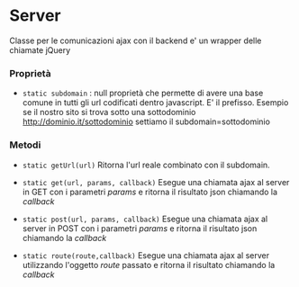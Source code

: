 # Server

Classe per le comunicazioni ajax con il backend e' un wrapper delle chiamate jQuery


### Proprietà

- `static subdomain` : null
proprietà che permette di avere una base comune in tutti gli url codificati dentro
javascript. E' il prefisso.  Esempio se il nostro sito si trova sotto una sottodominio
http://dominio.it/sottodominio  settiamo il subdomain=sottodominio
  

### Metodi

- `static getUrl(url)`
Ritorna l'url reale combinato con il subdomain.

- `static get(url, params, callback)`
Esegue una chiamata ajax al server in GET con i parametri *params* e ritorna il
risultato json chiamando la *callback*

- `static post(url, params, callback)`
Esegue una chiamata ajax al server in POST con i parametri *params* e ritorna il
risultato json chiamando la *callback*

- `static route(route,callback)`
Esegue una chiamata ajax al server utilizzando l'oggetto *route* passato e ritorna
il risultato chiamando la *callback*